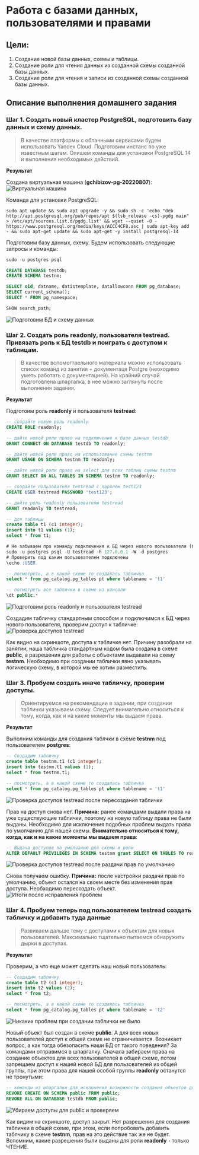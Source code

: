 # Работа с базами данных, пользователями и правами

## Цели:
1. Создание новой базы данных, схемы и таблицы.
1. Создание роли для чтения данных из созданной схемы созданной базы данных.
1. Создание роли для чтения и записи из созданной схемы созданной базы данных.

## Описание выполнения домашнего задания

### Шаг 1. Создать новый кластер PostgreSQL, подготовить базу данных и схему данных.

> В качестве платформы с облачными сервисами будем использовать Yandex Cloud. Подготовим инстанс по уже известным шагам. Опишем команды для установки PostgreSQL 14 и выполнения необходимых действий.

**Результат**

Создана виртуальная машина (**gchibizov-pg-20220807**):
![Виртуальная машина](/images/scr-dz07-01.png)

Команда для установки PostgreSQL:

```
sudo apt update && sudo apt upgrade -y && sudo sh -c 'echo "deb http://apt.postgresql.org/pub/repos/apt $(lsb_release -cs)-pgdg main" > /etc/apt/sources.list.d/pgdg.list' && wget --quiet -O - https://www.postgresql.org/media/keys/ACCC4CF8.asc | sudo apt-key add - && sudo apt-get update && sudo apt-get -y install postgresql-14
```

Подготовим базу данных, схему. Будем использовать следующие запросы и команды:

```sql
sudo -u postgres psql

CREATE DATABASE testdb;
CREATE SCHEMA testnm;

SELECT oid, datname, datistemplate, datallowconn FROM pg_database;
SELECT current_schema();
SELECT * FROM pg_namespace;

SHOW search_path;
```
![Подготовим БД и схему данных](/images/scr-dz07-02.png)


### Шаг 2. Создать роль readonly, пользователя testread. Привязать роль к БД testdb и поиграть с доступом к таблицам.

> В качестве вспомогтаельного материала можно использовать список команд из занятия + документаця Postgre (неоходимо уметь работать с документацией). На крайний случай подготовлена шпаргалка, в нее можно заглянуть после выполнения задания.

**Результат**

Подготоим роль **readonly** и пользователя **testread**:

```sql
-- создайте новую роль readonly
CREATE ROLE readonly;

-- дайте новой роли право на подключение к базе данных testdb
GRANT CONNECT ON DATABASE testdb TO readonly;

-- дайте новой роли право на использование схемы testnm
GRANT USAGE ON SCHEMA testnm TO readonly;

-- дайте новой роли право на select для всех таблиц схемы testnm
GRANT SELECT ON ALL TABLES IN SCHEMA testnm TO readonly;

-- создайте пользователя testread с паролем test123
CREATE USER testread PASSWORD 'test123';

-- дайте роль readonly пользователю testread
GRANT readonly TO testread;

-- для таблицы
create table t1 (c1 integer);
insert into t1 values (1);
select * from t1;

# Не забываем про команду подключения к БД через нового пользователя (без создания пользователя в UNIX-системе)
sudo -u postgres psql -U testread -h 127.0.0.1 -W -d postgres
# Проверить под каким пользователем подключены
\echo :USER

-- посмотреть, а в какой схеме то создалась табличка
select * from pg_catalog.pg_tables pt where tablename = 't1'

-- посмотреть все таблички в схеме из консоли
\dt public.*
```
![Подготовим роль readonly и пользователя testread](/images/scr-dz07-03.png)

Создадим табличку стандартным способом и подключимся к БД через нового пользователя, проверим доступ к табличке:
![Проверка доступов testread](/images/scr-dz07-04.png)

Как видно на скриншоте, доступа к табличке нет. Причину разобрали на занятии, наша табличка стандартным кодом была создана в схеме **public**, а разрешения для работы с объектами выдавали на схему **testnm**. Необходимо при создании таблички явно указывать логическую схему, в которой мы ее хотим разместить.


### Шаг 3. Пробуем создать иначе табличку, проверим доступы.

> Ориентируемся на рекомендации в задании, при создании таблички указываем схему. Следует внимательно относиться к тому, когда, как и на какие моменты мы выдаем права.

**Результат**

Выполним команды для создания таблчки в схеме **testnm** под пользователем **postgres**:
```sql
-- Создадим табличку
create table testnm.t1 (c1 integer);
insert into testnm.t1 values (1);
select * from testnm.t1;

-- посмотреть, а в какой схеме то создалась табличка
select * from pg_catalog.pg_tables pt where tablename = 't1'
```
![Проверка доступов testread после пересоздания таблички](/images/scr-dz07-05.png)

Прав на доступ снова нет. **Причина:** ранее командами выдали права на уже существующие таблички, поэтому на новую таблицу права не были выданы. Необходимо для исключения подобных проблем выдать права по умолчанию для нашей схемы. **Внимательно относиться к тому, когда, как и на какие моменты мы выдаем права**:
```sql
-- Выдача доступов по умолчанию для схемы и роли
ALTER DEFAULT PRIVILEGES IN SCHEMA testnm grant SELECT ON TABLES TO readonly;
```
![Проверка доступов testread после раздачи прав по умолчанию](/images/scr-dz07-06.png)

Снова получаем ошибку. **Причина:** после настройки раздачи прав по умолчанию, объект остался на своем месте без изменения прав доступа. Необходимо пересоздать объект.
![Итоги после исправления проблем](/images/scr-dz07-07.png)


### Шаг 4. Пробуем теперь под пользователем testread создать табличку и добавить туда данные

> Развиваем дальше тему с доступами к объектам для новых пользователей. Максимально тщательно пытаемся обнаружить дырки в доступах.

**Результат**

Проверим, а что еще может сделать наш новый пользователь:

```sql
-- Создадим табличку
create table t2 (c1 integer);
insert into t2 values (2);
select * from t2;

-- посмотреть, а в какой схеме то создалась табличка
select * from pg_catalog.pg_tables pt where tablename = 't2'
```
![Никаких проблем при создании таблички не было](/images/scr-dz07-08.png)

Новый объект был создан в схеме **public**. А для всех новых пользователей доступ к общей схеме не ограничивается. Возникает вопрос, а как тогда обезопасить наши БД от такого поведения? За командами отправимся в шпаргалку. Сначала забираем права на создание объектов для всех пользователей в общей схеме, потом запрещаем доступ к нашей новой БД для пользователей из общей группы, при этом права для нашей особой группы **readonly** останутся не тронутыми:
```sql
-- команды из шпаргалки для исключения возможности создания объектов для схемы public
REVOKE CREATE ON SCHEMA public FROM public;
REVOKE ALL ON DATABASE testdb FROM public;
```
![Убираем доступы для public и проверяем](/images/scr-dz07-09.png)

Как видим на скриншоте, доступ закрыт. Нет разрешения для создания таблички в общей схеме, при этом, если попробовать добавить таблчику в схеме **testnm**, прав на это действие так же не будет. Вспомним, какие разрешения были выданы для роли **readonly** - только ЧТЕНИЕ.